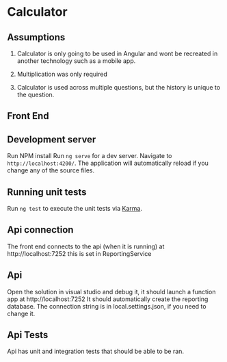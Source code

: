 # Calculator
## Assumptions

1) Calculator is only going to be used in Angular and wont be recreated in another technology such as a mobile app.

2) Multiplication was only required

3) Calculator is used across multiple questions, but the history is unique to the question.

## Front End
## Development server

Run NPM install
Run `ng serve` for a dev server. Navigate to `http://localhost:4200/`. The application will automatically reload if you change any of the source files.

## Running unit tests

Run `ng test` to execute the unit tests via [Karma](https://karma-runner.github.io).

## Api connection

The front end connects to the api (when it is running) at http://localhost:7252 this is set in ReportingService

## Api
Open the solution in visual studio and debug it, it should launch a function app at http://localhost:7252
It should automatically create the reporting database. The connection string is in local.settings.json, if you need to change it.

## Api Tests
Api has unit and integration tests that should be able to be ran.